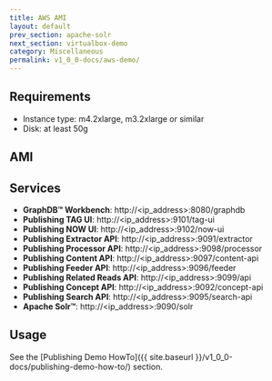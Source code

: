 ```yaml
---
title: AWS AMI
layout: default
prev_section: apache-solr
next_section: virtualbox-demo
category: Miscellaneous
permalink: v1_0_0-docs/aws-demo/
---
```

## Requirements
* Instance type: m4.2xlarge, m3.2xlarge or similar
* Disk: at least 50g

## AMI

## Services
* **GraphDB™ Workbench**: http://\<ip_address\>:8080/graphdb
* **Publishing TAG UI**: http://\<ip_address\>:9101/tag-ui
* **Publishing NOW UI**: http://\<ip_address\>:9102/now-ui
* **Publishing Extractor API**: http://\<ip_address\>:9091/extractor
* **Publishing Processor API**: http://\<ip_address\>:9098/processor
* **Publishing Content API**: http://\<ip_address\>:9097/content-api
* **Publishing Feeder API**: http://\<ip_address\>:9096/feeder
* **Publishing Related Reads API**: http://\<ip_address\>:9099/api
* **Publishing Concept API**: http://\<ip_address\>:9092/concept-api
* **Publishing Search API**: http://\<ip_address\>:9095/search-api
* **Apache Solr™**: http://\<ip_address\>:9090/solr

## Usage
See the [Publishing Demo HowTo]({{ site.baseurl }}/v1_0_0-docs/publishing-demo-how-to/) section.